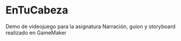 # EnTuCabeza
Demo de videojuego para la asignatura Narración, guion y storyboard realizado en GameMaker

